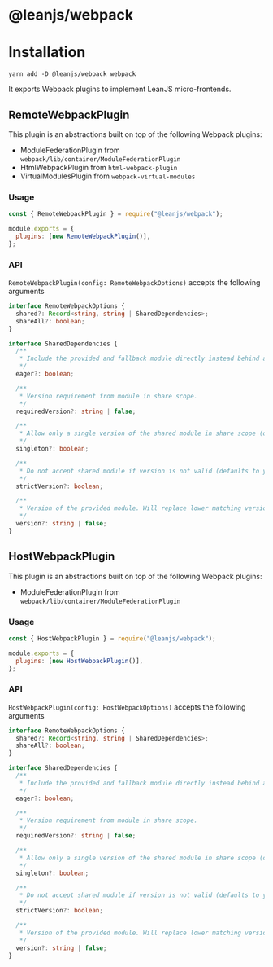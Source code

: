 # @leanjs/webpack

# Installation

`yarn add -D @leanjs/webpack webpack`

It exports Webpack plugins to implement LeanJS micro-frontends.

## RemoteWebpackPlugin

This plugin is an abstractions built on top of the following Webpack plugins:

- ModuleFederationPlugin from `webpack/lib/container/ModuleFederationPlugin`
- HtmlWebpackPlugin from `html-webpack-plugin`
- VirtualModulesPlugin from `webpack-virtual-modules`

### Usage

```js
const { RemoteWebpackPlugin } = require("@leanjs/webpack");

module.exports = {
  plugins: [new RemoteWebpackPlugin()],
};
```

### API

`RemoteWebpackPlugin(config: RemoteWebpackOptions)` accepts the following arguments

```ts
interface RemoteWebpackOptions {
  shared?: Record<string, string | SharedDependencies>;
  shareAll?: boolean;
}

interface SharedDependencies {
  /**
   * Include the provided and fallback module directly instead behind an async request. This allows to use this shared module in initial load too. All possible shared modules need to be eager too.
   */
  eager?: boolean;

  /**
   * Version requirement from module in share scope.
   */
  requiredVersion?: string | false;

  /**
   * Allow only a single version of the shared module in share scope (disabled by default).
   */
  singleton?: boolean;

  /**
   * Do not accept shared module if version is not valid (defaults to yes, if local fallback module is available and shared module is not a singleton, otherwise no, has no effect if there is no required version specified).
   */
  strictVersion?: boolean;

  /**
   * Version of the provided module. Will replace lower matching versions, but not higher.
   */
  version?: string | false;
}
```

## HostWebpackPlugin

This plugin is an abstractions built on top of the following Webpack plugins:

- ModuleFederationPlugin from `webpack/lib/container/ModuleFederationPlugin`

### Usage

```js
const { HostWebpackPlugin } = require("@leanjs/webpack");

module.exports = {
  plugins: [new HostWebpackPlugin()],
};
```

### API

`HostWebpackPlugin(config: HostWebpackOptions)` accepts the following arguments

```ts
interface RemoteWebpackOptions {
  shared?: Record<string, string | SharedDependencies>;
  shareAll?: boolean;
}

interface SharedDependencies {
  /**
   * Include the provided and fallback module directly instead behind an async request. This allows to use this shared module in initial load too. All possible shared modules need to be eager too.
   */
  eager?: boolean;

  /**
   * Version requirement from module in share scope.
   */
  requiredVersion?: string | false;

  /**
   * Allow only a single version of the shared module in share scope (disabled by default).
   */
  singleton?: boolean;

  /**
   * Do not accept shared module if version is not valid (defaults to yes, if local fallback module is available and shared module is not a singleton, otherwise no, has no effect if there is no required version specified).
   */
  strictVersion?: boolean;

  /**
   * Version of the provided module. Will replace lower matching versions, but not higher.
   */
  version?: string | false;
}
```
